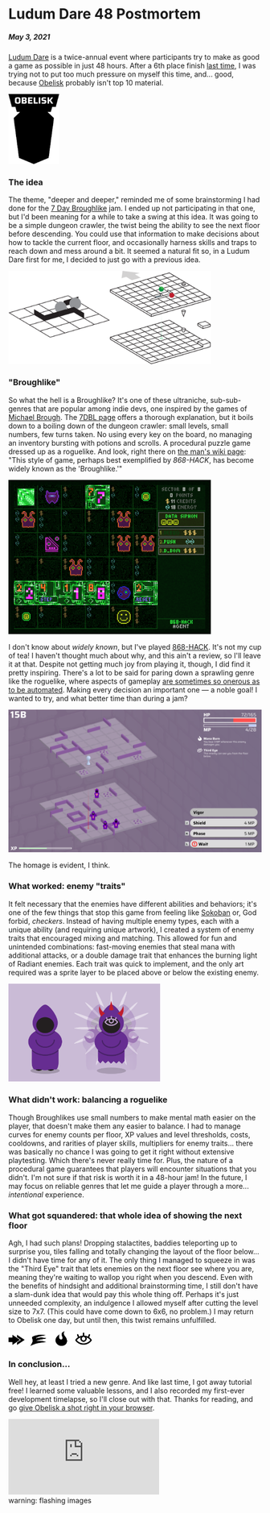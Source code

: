 # Ludum Dare 48 Postmortem
##### May 3, 2021

[Ludum Dare](https://ldjam.com/) is a twice-annual event where participants try to make as good a game as possible in just 48 hours. After a 6th place finish [last time](blog.html?post=5), I was trying not to put too much pressure on myself this time, and... good, because [Obelisk](https://thquinn.itch.io/obelisk) probably isn't top 10 material.

<img src="resources/images/blog/8-0.png" style="width: 20%;" />

### The idea

The theme, "deeper and deeper," reminded me of some brainstorming I had done for the [7 Day Broughlike](https://itch.io/jam/broughlike) jam. I ended up not participating in that one, but I'd been meaning for a while to take a swing at this idea. It was going to be a simple dungeon crawler, the twist being the ability to see the next floor before descending. You could use that information to make decisions about how to tackle the current floor, and occasionally harness skills and traps to reach down and mess around a bit. It seemed a natural fit so, in a Ludum Dare first for me, I decided to just go with a previous idea.

<img src="resources/images/blog/8-1.png" style="width: 80%;" />

### "Broughlike"

So what the hell is a Broughlike? It's one of these ultraniche, sub-sub-genres that are popular among indie devs, one inspired by the games of [Michael Brough](https://twitter.com/smestorp). The [7DBL page](https://itch.io/jam/broughlike) offers a thorough explanation, but it boils down to a boiling down of the dungeon crawler: small levels, small numbers, few turns taken. No using every key on the board, no managing an inventory bursting with potions and scrolls. A procedural puzzle game dressed up as a roguelike. And look, right there on [the man's wiki page](https://en.wikipedia.org/wiki/Michael_Brough_(game_designer)): "This style of game, perhaps best exemplified by *868-HACK*, has become widely known as the 'Broughlike.'"

<img src="resources/images/blog/8-2.png" style="width: 80%;" />

I don't know about *widely known*, but I've played [868-HACK](https://store.steampowered.com/app/274700/868HACK/). It's not my cup of tea! I haven't thought much about why, and this ain't a review, so I'll leave it at that. Despite not getting much joy from playing it, though, I did find it pretty inspiring. There's a lot to be said for paring down a sprawling genre like the roguelike, where aspects of gameplay [are sometimes so onerous as to be automated](http://crawl.chaosforge.org/Autoexplore). Making every decision an important one — a noble goal! I wanted to try, and what better time than during a jam?

![Maps](resources/images/blog/8-3.png)

The homage is evident, I think.

### What worked: enemy "traits"

It felt necessary that the enemies have different abilities and behaviors; it's one of the few things that stop this game from feeling like [Sokoban](https://en.wikipedia.org/wiki/Sokoban) or, God forbid, *checkers*. Instead of having multiple enemy types, each with a unique ability (and requiring unique artwork), I created a system of enemy traits that encouraged mixing and matching. This allowed for fun and unintended combinations: fast-moving enemies that steal mana with additional attacks, or a double damage trait that enhances the burning light of Radiant enemies. Each trait was quick to implement, and the only art required was a sprite layer to be placed above or below the existing enemy.

<img src="resources/images/blog/8-4.png" style="width: 60%;" />

### What didn't work: balancing a roguelike

Though Broughlikes use small numbers to make mental math easier on the player, that doesn't make them any easier to balance. I had to manage curves for enemy counts per floor, XP values and level thresholds, costs, cooldowns, and rarities of player skills, multipliers for enemy traits... there was basically no chance I was going to get it right without extensive playtesting. Which there's never really time for. Plus, the nature of a procedural game guarantees that players will encounter situations that you didn't. I'm not sure if that risk is worth it in a 48-hour jam! In the future, I may focus on reliable genres that let me guide a player through a more... *intentional* experience.

### What got squandered: that whole idea of showing the next floor

Agh, I had such plans! Dropping stalactites, baddies teleporting up to surprise you, tiles falling and totally changing the layout of the floor below... I didn't have time for any of it. The only thing I managed to squeeze in was the "Third Eye" trait that lets enemies on the next floor see where you are, meaning they're waiting to wallop you right when you descend. Even with the benefits of hindsight and additional brainstorming time, I still don't have a slam-dunk idea that would pay this whole thing off. Perhaps it's just unneeded complexity, an indulgence I allowed myself after cutting the level size to 7x7. (This could have come down to 6x6, no problem.) I may return to Obelisk one day, but until then, this twist remains unfulfilled.

<img src="resources/images/blog/8-5.png" style="width: 33%;" />

### In conclusion...

Well hey, at least I tried a new genre. And like last time, I got away tutorial free! I learned some valuable lessons, and I also recorded my first-ever development timelapse, so I'll close out with that. Thanks for reading, and go [give Obelisk a shot right in your browser](https://thquinn.itch.io/obelisk).

<iframe class="youtube" src="https://www.youtube.com/embed/ziGYwZtIOcE" title="YouTube video player" frameborder="0" allow="accelerometer; autoplay; clipboard-write; encrypted-media; gyroscope; picture-in-picture" allowfullscreen></iframe>
<div class="blogcaption">warning: flashing images</div>